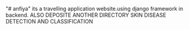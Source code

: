 "# anfiya" its a travelling application website.using django framework in backend.
ALSO DEPOSITE ANOTHER DIRECTORY SKIN DISEASE DETECTION AND CLASSIFICATION
